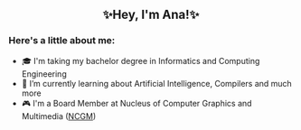 <h2 align='center'> ✨Hey, I'm Ana!✨ </h1>

### Here's a little about me:
* 🎓 I'm taking my bachelor degree in Informatics and Computing Engineering
* 🌱 I’m currently learning about Artificial Intelligence, Compilers and much more
* 🎮 I'm a Board Member at Nucleus of Computer Graphics and Multimedia ([NCGM](https://ncgm.fe.up.pt/))

<!--
**anacvr/anacvr** is a ✨ _special_ ✨ repository because its `README.md` (this file) appears on your GitHub profile.

Here are some ideas to get you started:

- 🔭 I’m currently working on ...
- 🌱 I’m currently learning ...
- 👯 I’m looking to collaborate on ...
- 🤔 I’m looking for help with ...
- 💬 Ask me about ...
- 📫 How to reach me: ...
- 😄 Pronouns: ...
- ⚡ Fun fact: ...
-->
